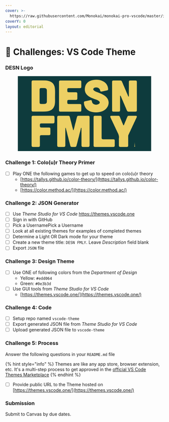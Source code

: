 ```yaml
---
cover: >-
  https://raw.githubusercontent.com/Monokai/monokai-pro-vscode/master/img/monokai-pro.png
coverY: 0
layout: editorial
---
```


# 💯 Challenges: VS Code Theme

### DESN Logo

<figure><img src="../.gitbook/assets/dod logo.webp" alt=""><figcaption></figcaption></figure>

### Challenge 1: Colo(u)r Theory Primer

* [ ] Play ONE the following games to get up to speed on colo(u)r theory
  * [https://tallys.github.io/color-theory/](https://tallys.github.io/color-theory/)
  * [https://color.method.ac/](https://color.method.ac/)

### Challenge 2: JSON Generator

* [ ] Use _Theme Studio for VS Code_ https://themes.vscode.one
* [ ] Sign in with GitHub
* [ ] Pick a UsernamePick a Username
* [ ] Look at all existing themes for examples of completed themes
* [ ] Determine a Light OR Dark mode for your theme
* [ ] Create a new theme title: `DESN FMLY`. Leave _Description_ field blank
* [ ] Export `JSON` file

### Challenge 3: Design Theme

* [ ] Use ONE of following colors from the _Department of Design_
  * Yellow: `#edd064`
  * Green: `#0e3b3d`
* [ ] Use GUI tools from _Theme Studio for VS Code_
  * [https://themes.vscode.one/](https://themes.vscode.one/)

### Challenge 4: Code

* [ ] Setup repo named `vscode-theme`
* [ ] Export generated JSON file from _Theme Studio for VS Code_
* [ ] Upload generated JSON file to `vscode-theme`

### Challenge 5: Process

Answer the following questions in your `README.md` file

{% hint style="info" %}
Themes are like any app store, browser extension, etc. It's a multi-step process to get approved in the [official VS Code Themes Marketplace](https://marketplace.visualstudio.com/manage/publishers)
{% endhint %}

* [ ] Provide public URL to the Theme hosted on [https://themes.vscode.one/](https://themes.vscode.one/)

### Submission

Submit to Canvas by due dates.
